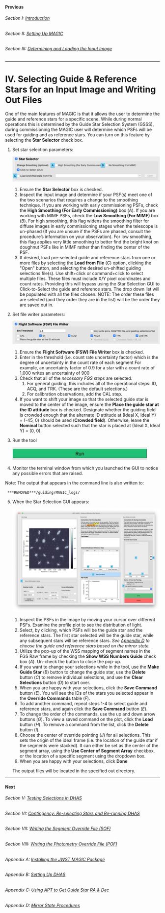 #### Previous

###### Section I: [Introduction](i_introduction.md)

###### Section II: [Setting Up MAGIC](ii_setting_up.md)

###### Section III: [Determining and Loading the Input Image](iii_determining_and_loading_the_input_image.md)

--------------------------

IV.	Selecting Guide & Reference Stars for an Input Image and Writing Out Files
==============================================================================
One of the main features of MAGIC is that it allows the user to determine the guide and reference stars for a specific scene. While during normal operations this is determined by the Guide Star Selection System (GSSS), during commissioning the MAGIC user will determine which PSFs will be used for guiding and as reference stars. You can turn on this feature by selecting the **Star Selector** check box. 

1. Set star selection parameters:

   ![Star Selection section of the Main GUI](./figs/figure7_main_star_selection.png)
   
   1. Ensure the **Star Selector** box is checked.
   2. Inspect the input image and determine if your PSF(s) meet one of the two scenarios that requires a change to the smoothing technique. If you are working with early commissioning PSFs, check the **High Smoothing (For Early Commissioning)** box (*A*). If you are working with MIMF PSFs, check the **Low Smoothing (For MIMF)** box (*B*). For high smoothing, this flag widens the smoothing filter for diffuse images in early commissioning stages when the telescope is un-phased (If you are unsure if the PSFs are phased, consult the procedure’s information on your observation). For low smoothing, this flag applies very little smoothing to better find the bright knot on doughnut PSFs like in MIMF rather than finding the center of the PSF. 
   3. If desired, load pre-selected guide and reference stars from one or more files by selecting the **Load from File** (*C*) option, clicking the "Open" button, and selecting the desired un-shifted guiding selections file(s). Use shift+click or command+click to select multiple files. These files must include X/Y pixel coordinates and count rates. Providing this will bypass using the Star Selection GUI to Click-to-Select the guide and reference stars. The drop down list will be populated with all the files chosen. NOTE: The order these files are selected (and they order they are in the list) will be the order they are saved out in.

2. Set file writer parameters:
    
   ![Flight Software file writer section for the Main GUI](./figs/figure8_main_fsw_write.png)
  
   1. Ensure the **Flight Software (FSW) File Writer** box is checked.
   2. Enter in the threshold (i.e. count rate uncertainty factor) which is the degree of uncertainty in the count rate of each segment For example, an uncertainty factor of 0.9 for a star with a count rate of 1,000 writes an uncertainty of 900
   3. Check that all of the *necessary FGS steps* are selected.
      1. For general guiding, this includes all of the operational steps: ID, ACQ, and TRK. (These are the default selections.)
      2. For calibration observations, add the CAL step.
   4. If you want to shift your image so that the selected guide star is moved to the center of the image, ensure the **Place the guide star at the ID attitude** box is checked. Designate whether the guiding field is crowded enough that the alternate ID attitude at (Ideal X, Ideal Y) = (-45, 0) should be used (**Crowded field**). Otherwise, leave the **Nominal** button selected such that the star is placed at (Ideal X, Ideal Y) = (0, 0).

3. Run the tool

   ![Run MAGIC](./figs/figure_a_run.png)

4. Monitor the terminal window from which you launched the GUI to notice any possible errors that are raised.

  Note:	The output that appears in the command line is also written to:

     ***REMOVED***/guiding/MAGIC_logs/

5. When the Star Selection GUI appears:

   ![Star Selection GUI window](./figs/figure9_star_selection2.png)

   1. Inspect the PSFs in the image by moving your cursor over different PSFs. Examine the profile plot to see the distribution of light.
   2. Select, by clicking, which PSFs will be the guide star and the reference stars. The first star selected will be the guide star, while any subsequent stars will be reference stars. *See [Appendix D](appendix_d_mirror_states.md) to choose the guide and reference stars based on the mirror state.*
   3. Utilize the pop-up of the WSS mapping of segment names in the FGS Raw frame by checking the **Show WSS Numbers Guide** check box (*A*). Un-check the button to close the pop-up.
   3. If you want to change your selections while in the tool, use the **Make Guide Star** (*B*) button to change the guide star, use the **Delete** button (*C*) to remove individual selections, and use the **Clear Selections** button (*D*) to start over.
   4. When you are happy with your selections, click the **Save Command** button (*E*). You will see the IDs of the stars you selected appear in the **Override Commands** table (*F*).
   5. To add another command, repeat steps 1-4 to select guide and reference stars, and again click the **Save Command** button (*E*).
   6. To change the order of the commands, use the up and down arrow buttons (*G*). To view a saved command on the plot, click the **Load** button (*H*).  To remove a command from the list, click the **Delete** button (*I*).
   7. Choose the center of override pointing (*J*) for all selections. This sets the origin of the ideal frame (i.e. the location of the guide star if the segments were stacked). It can either be set as the center of the segment array, using the **Use Center of Segment Array** checkbox, or the location of a specific segment using the dropdown box.
   8. When you are happy with your selections, click **Done**  
   
   The output files will be located in the specified out directory.

---------------------------------

#### Next

###### Section V: [Testing Selections in DHAS](v_testing_in_dhas.md)

###### Section VI: [Contingency: Re-selecting Stars and Re-running DHAS](vi_contingency_reselect_stars.md)

###### Section VII: [Writing the Segment Override File (SOF)](vii_write_sof.md)

###### Section VIII: [Writing the Photometry Override File (POF)](viii_write_pof.md)

###### Appendix A: [Installing the JWST MAGIC Package](appendix_a_installing_magic.md)

###### Appendix B: [Setting Up DHAS](appendix_b_opening_dhas.md)

###### Appendix C: [Using APT to Get Guide Star RA & Dec](appendix_c_apt.md)

###### Appendix D: [Mirror State Procedures](appendix_d_mirror_states.md)
